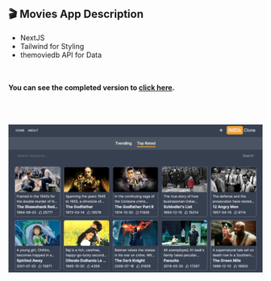 ## 🎬 Movies App Description

- NextJS
- Tailwind for Styling
- themoviedb API for Data

</br></br>
**You can see the completed version to [click here](https://movies-app-teal-seven.vercel.app/).**
</br></br>
</br></br>

![Overview](public/project-overview.png)
